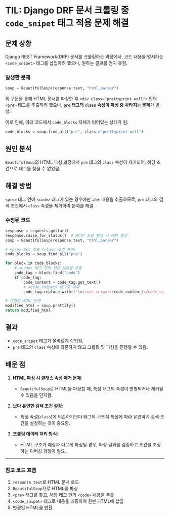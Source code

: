 # TIL: Django DRF 문서 크롤링 중 `code_snipet` 태그 적용 문제 해결

## 문제 상황
Django REST Framework(DRF) 문서를 크롤링하는 과정에서, 코드 내용을 명시하는 `<code_snipet>` 태그를 삽입하려 했으나, 원하는 결과를 얻지 못함.

### 발생한 문제
```python
soup = BeautifulSoup(response.text, "html.parser")
```
위 구문을 통해 HTML 문서를 파싱한 후 `<div class="prettyprint well">` 안의 `<pre>` 태그를 추출하려 했으나, **`pre` 태그의 `class` 속성이 파싱 중 사라지는 문제**가 발생.

이로 인해, 아래 코드에서 `code_blocks` 자체가 비어있는 상태가 됨:
```python
code_blocks = soup.find_all("pre", class_="prettyprint well")
```

## 원인 분석
`BeautifulSoup`의 HTML 파싱 과정에서 `pre` 태그의 `class` 속성이 제거되어, 해당 조건으로 태그를 찾을 수 없었음.

## 해결 방법
`<pre>` 태그 안에 `<code>` 태그가 있는 경우에만 코드 내용을 추출하므로, `pre` 태그의 검색 조건에서 `class` 속성을 제거하여 문제를 해결.

### 수정된 코드
```python
response = requests.get(url)
response.raise_for_status()  # HTTP 오류 발생 시 예외 발생
soup = BeautifulSoup(response.text, "html.parser")

# <pre> 태그 추출 (class 조건 제거)
code_blocks = soup.find_all("pre")

for block in code_blocks:
    # <code> 태그 안의 모든 내용을 추출
    code_tag = block.find("code")
    if code_tag:
        code_content = code_tag.get_text()
        # <code_snipet> 태그로 대체
        code_tag.replace_with(f"\n<code_snipet>{code_content}</code_snipet>\n")

# 변경된 HTML 반환
modified_html = soup.prettify()
return modified_html
```

## 결과
- `code_snipet` 태그가 올바르게 삽입됨.
- `pre` 태그의 `class` 속성에 의존하지 않고 크롤링 및 파싱을 진행할 수 있음.

## 배운 점
1. **HTML 파싱 시 클래스 속성 제거 문제**:
   - `BeautifulSoup`로 HTML을 파싱할 때, 특정 태그의 속성이 변형되거나 제거될 수 있음을 인지함.

2. **보다 유연한 검색 조건 설정**:
   - 특정 속성(`class`)에 의존하기보다 태그의 구조적 특징에 따라 유연하게 검색 조건을 설정하는 것이 중요함.

3. **크롤링 데이터 처리 방식**:
   - HTML 구조가 예상과 다르게 파싱될 경우, 파싱 결과를 검증하고 조건을 조정하는 디버깅 과정이 필요.

---

### 참고 코드 흐름
1. `response.text`로 HTML 문서 로드
2. `BeautifulSoup`으로 HTML을 파싱
3. `<pre>` 태그를 찾고, 해당 태그 안의 `<code>` 내용을 추출
4. `<code_snipet>` 태그로 내용을 래핑하여 원본 HTML에 삽입
5. 변경된 HTML을 반환

